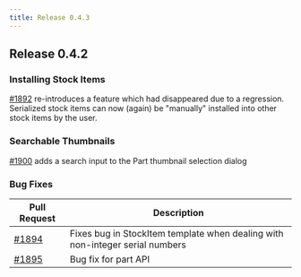 ```yaml
---
title: Release 0.4.3
---
```


## Release 0.4.2

### Installing Stock Items

[#1892](https://github.com/inventree/InvenTree/pull/1892) re-introduces a feature which had disappeared due to a regression. Serialized stock items can now (again) be "manually" installed into other stock items by the user.

### Searchable Thumbnails

[#1900](https://github.com/inventree/InvenTree/pull/1900) adds a search input to the Part thumbnail selection dialog

### Bug Fixes

| Pull Request | Description |
| --- | --- |
| [#1894](https://github.com/inventree/InvenTree/pull/1894) | Fixes bug in StockItem template when dealing with non-integer serial numbers |
| [#1895](https://github.com/inventree/InvenTree/pull/1895) | Bug fix for part API |
